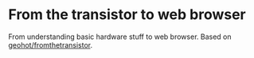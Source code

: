 # From the transistor to web browser

From understanding basic hardware stuff to web browser. Based on [geohot/fromthetransistor](https://github.com/geohot/fromthetransistor).
